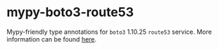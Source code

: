 # mypy-boto3-route53

Mypy-friendly type annotations for `boto3` 1.10.25 `route53` service.
More information can be found [here](https://github.com/vemel/mypy_boto3).